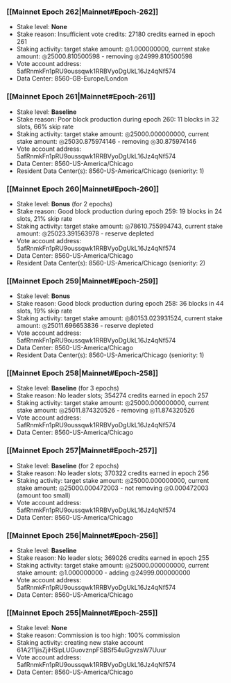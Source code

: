### [[Mainnet Epoch 262|Mainnet#Epoch-262]]
* Stake level: **None**
* Stake reason: Insufficient vote credits: 27180 credits earned in epoch 261
* Staking activity: target stake amount: ◎1.000000000, current stake amount: ◎25000.810500598 - removing ◎24999.810500598
* Vote account address: 5afRnmkFn1pRU9oussqwk1RRBVyoDgUkL16Jz4qNf574
* Data Center: 8560-GB-Europe/London
### [[Mainnet Epoch 261|Mainnet#Epoch-261]]
* Stake level: **Baseline**
* Stake reason: Poor block production during epoch 260: 11 blocks in 32 slots, 66% skip rate
* Staking activity: target stake amount: ◎25000.000000000, current stake amount: ◎25030.875974146 - removing ◎30.875974146
* Vote account address: 5afRnmkFn1pRU9oussqwk1RRBVyoDgUkL16Jz4qNf574
* Data Center: 8560-US-America/Chicago
* Resident Data Center(s): 8560-US-America/Chicago (seniority: 1)
### [[Mainnet Epoch 260|Mainnet#Epoch-260]]
* Stake level: **Bonus** (for 2 epochs)
* Stake reason: Good block production during epoch 259: 19 blocks in 24 slots, 21% skip rate
* Staking activity: target stake amount: ◎78610.755994743, current stake amount: ◎25023.391563978 - reserve depleted
* Vote account address: 5afRnmkFn1pRU9oussqwk1RRBVyoDgUkL16Jz4qNf574
* Data Center: 8560-US-America/Chicago
* Resident Data Center(s): 8560-US-America/Chicago (seniority: 2)
### [[Mainnet Epoch 259|Mainnet#Epoch-259]]
* Stake level: **Bonus**
* Stake reason: Good block production during epoch 258: 36 blocks in 44 slots, 19% skip rate
* Staking activity: target stake amount: ◎80153.023931524, current stake amount: ◎25011.696653836 - reserve depleted
* Vote account address: 5afRnmkFn1pRU9oussqwk1RRBVyoDgUkL16Jz4qNf574
* Data Center: 8560-US-America/Chicago
* Resident Data Center(s): 8560-US-America/Chicago (seniority: 1)
### [[Mainnet Epoch 258|Mainnet#Epoch-258]]
* Stake level: **Baseline** (for 3 epochs)
* Stake reason: No leader slots; 354274 credits earned in epoch 257
* Staking activity: target stake amount: ◎25000.000000000, current stake amount: ◎25011.874320526 - removing ◎11.874320526
* Vote account address: 5afRnmkFn1pRU9oussqwk1RRBVyoDgUkL16Jz4qNf574
* Data Center: 8560-US-America/Chicago
### [[Mainnet Epoch 257|Mainnet#Epoch-257]]
* Stake level: **Baseline** (for 2 epochs)
* Stake reason: No leader slots; 370322 credits earned in epoch 256
* Staking activity: target stake amount: ◎25000.000000000, current stake amount: ◎25000.000472003 - not removing ◎0.000472003 (amount too small)
* Vote account address: 5afRnmkFn1pRU9oussqwk1RRBVyoDgUkL16Jz4qNf574
* Data Center: 8560-US-America/Chicago
### [[Mainnet Epoch 256|Mainnet#Epoch-256]]
* Stake level: **Baseline**
* Stake reason: No leader slots; 369026 credits earned in epoch 255
* Staking activity: target stake amount: ◎25000.000000000, current stake amount: ◎1.000000000 - adding ◎24999.000000000
* Vote account address: 5afRnmkFn1pRU9oussqwk1RRBVyoDgUkL16Jz4qNf574
* Data Center: 8560-US-America/Chicago
### [[Mainnet Epoch 255|Mainnet#Epoch-255]]
* Stake level: **None**
* Stake reason: Commission is too high: 100% commission
* Staking activity: creating new stake account 61A211jisZjiHSipLUGuovznpFSBSf54uGgvzsW7Uuur
* Vote account address: 5afRnmkFn1pRU9oussqwk1RRBVyoDgUkL16Jz4qNf574
* Data Center: 8560-US-America/Chicago